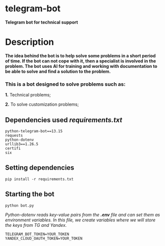 # telegram-bot
**Telegram bot for technical support**

# Description
**The idea behind the bot is to help solve some problems in a short period of time. If the bot can not cope with it, then a specialist is involved in the problem. The bot uses AI for training and working with documentation to be able to solve and find a solution to the problem.**

### This is a bot designed to solve problems such as:
**1.** Technical problems;

**2.** To solve customization problems;

## Dependencies used *requirements.txt*
```
python-telegram-bot==13.15
requests
python-dotenv
urllib3==1.26.5
certifi
six
```

## Setting dependencies
```
pip install -r requirements.txt
```

## Starting the bot
```
python bot.py
```

*Python-dotenv reads key-value pairs from the **.env** file and can set them as environment variables. In this file, we create variables where we will store the keys from TG and Yandex.*
```.env
TELEGRAM_BOT_TOKEN=YOUR_TOKEN
YANDEX_CLOUD_OAUTH_TOKEN=YOUR_TOKEN
```
